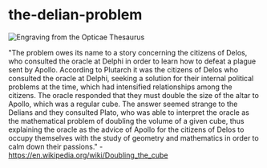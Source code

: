 # the-delian-problem

![Engraving from the Opticae Thesaurus](https://upload.wikimedia.org/wikipedia/commons/thumb/c/c6/Thesaurus_opticus_Titelblatt.jpg/698px-Thesaurus_opticus_Titelblatt.jpg)

"The problem owes its name to a story concerning the citizens of Delos, who consulted the oracle at Delphi in order to learn how to defeat a plague sent by Apollo. According to Plutarch it was the citizens of Delos who consulted the oracle at Delphi, seeking a solution for their internal political problems at the time, which had intensified relationships among the citizens. The oracle responded that they must double the size of the altar to Apollo, which was a regular cube. The answer seemed strange to the Delians and they consulted Plato, who was able to interpret the oracle as the mathematical problem of doubling the volume of a given cube, thus explaining the oracle as the advice of Apollo for the citizens of Delos to occupy themselves with the study of geometry and mathematics in order to calm down their passions." - https://en.wikipedia.org/wiki/Doubling_the_cube

